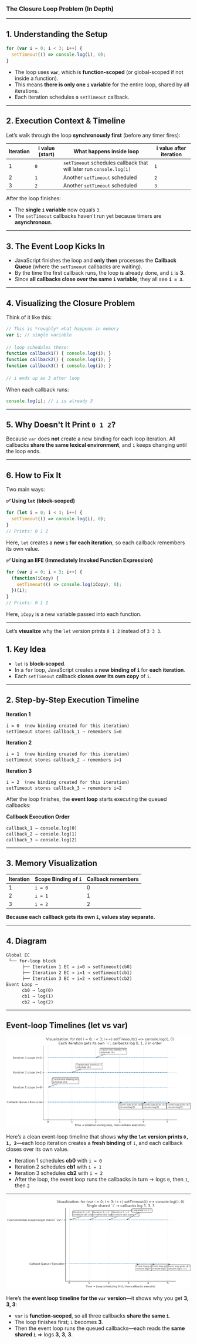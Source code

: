 ### The Closure Loop Problem (In Depth)
---

## **1. Understanding the Setup**

```js
for (var i = 0; i < 3; i++) {
  setTimeout(() => console.log(i), 0);
}
```

* The loop uses **`var`**, which is **function-scoped** (or global-scoped if not inside a function).
* This means **there is only one `i` variable** for the entire loop, shared by all iterations.
* Each iteration schedules a `setTimeout` callback.

---

## **2. Execution Context & Timeline**

Let’s walk through the loop **synchronously first** (before any timer fires):

| Iteration | i value (start) | What happens inside loop                                             | i value after iteration |
| --------- | --------------- | -------------------------------------------------------------------- | ----------------------- |
| 1         | `0`             | `setTimeout` schedules callback that will later run `console.log(i)` | `1`                     |
| 2         | `1`             | Another `setTimeout` scheduled                                       | `2`                     |
| 3         | `2`             | Another `setTimeout` scheduled                                       | `3`                     |

After the loop finishes:

* The **single `i` variable** now equals `3`.
* The `setTimeout` callbacks haven’t run yet because timers are **asynchronous**.

---

## **3. The Event Loop Kicks In**

* JavaScript finishes the loop and **only then** processes the **Callback Queue** (where the `setTimeout` callbacks are waiting).
* By the time the first callback runs, the loop is already done, and `i` is **3**.
* Since **all callbacks close over the same `i` variable**, they all see **`i = 3`**.

---

## **4. Visualizing the Closure Problem**

Think of it like this:

```js
// This is *roughly* what happens in memory
var i; // single variable

// loop schedules these:
function callback1() { console.log(i); }
function callback2() { console.log(i); }
function callback3() { console.log(i); }

// i ends up as 3 after loop
```

When each callback runs:

```js
console.log(i); // i is already 3
```

---

## **5. Why Doesn't It Print `0 1 2`?**

Because `var` does **not** create a new binding for each loop iteration.
All callbacks **share the same lexical environment**, and `i` keeps changing until the loop ends.

---

## **6. How to Fix It**

Two main ways:

**✅ Using `let` (block-scoped)**

```js
for (let i = 0; i < 3; i++) {
  setTimeout(() => console.log(i), 0);
}
// Prints: 0 1 2
```

Here, `let` creates a **new `i` for each iteration**, so each callback remembers its own value.

**✅ Using an IIFE (Immediately Invoked Function Expression)**

```js
for (var i = 0; i < 3; i++) {
  (function(iCopy) {
    setTimeout(() => console.log(iCopy), 0);
  })(i);
}
// Prints: 0 1 2
```

Here, `iCopy` is a new variable passed into each function.

---

Let’s **visualize** why the `let` version prints `0 1 2` instead of `3 3 3`.



## **1. Key Idea**

* `let` is **block-scoped**.
* In a `for` loop, JavaScript creates a **new binding of `i`** for **each iteration**.
* Each `setTimeout` callback **closes over its own copy** of `i`.

---

## **2. Step-by-Step Execution Timeline**

**Iteration 1**

```
i = 0  (new binding created for this iteration)
setTimeout stores callback_1 → remembers i=0
```

**Iteration 2**

```
i = 1  (new binding created for this iteration)
setTimeout stores callback_2 → remembers i=1
```

**Iteration 3**

```
i = 2  (new binding created for this iteration)
setTimeout stores callback_3 → remembers i=2
```

After the loop finishes, the **event loop** starts executing the queued callbacks:

**Callback Execution Order**

```
callback_1 → console.log(0)
callback_2 → console.log(1)
callback_3 → console.log(2)
```

---

## **3. Memory Visualization**

| Iteration | Scope Binding of `i` | Callback remembers |
| --------- | -------------------- | ------------------ |
| 1         | `i = 0`              | 0                  |
| 2         | `i = 1`              | 1                  |
| 3         | `i = 2`              | 2                  |

**Because each callback gets its own `i`, values stay separate.**

---

## **4. Diagram**

```
Global EC
 └── for-loop block
      ├── Iteration 1 EC → i=0 → setTimeout(cb0)
      ├── Iteration 2 EC → i=1 → setTimeout(cb1)
      ├── Iteration 3 EC → i=2 → setTimeout(cb2)
Event Loop →
      cb0 → log(0)
      cb1 → log(1)
      cb2 → log(2)
```

---


## Event-loop Timelines (let vs var)


![alt text](image-158.png)

Here’s a clean event-loop timeline that shows **why the `let` version prints `0, 1, 2`**—each loop iteration creates a **fresh binding** of `i`, and each callback closes over its own value.

* Iteration 1 schedules **cb0** with `i = 0`
* Iteration 2 schedules **cb1** with `i = 1`
* Iteration 3 schedules **cb2** with `i = 2`
* After the loop, the event loop runs the callbacks in turn → logs `0`, then `1`, then `2`



---

![alt text](image-159.png)

Here’s the **event loop timeline for the `var` version**—it shows why you get **3, 3, 3**:

* `var` is **function-scoped**, so all three callbacks **share the same `i`**.
* The loop finishes first; `i` becomes **3**.
* Then the event loop runs the queued callbacks—each reads the **same shared `i`** ⇒ logs **3**, **3**, **3**.



